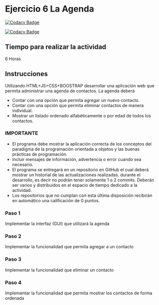 # Ejercicio 6 La Agenda

[![Codacy Badge](https://api.codacy.com/project/badge/Grade/e594999d28524bdeb099bafbfcc64f42)](https://www.codacy.com/app/vrojas2/06-app-agenda-vrojas2?utm_source=github.com&amp;utm_medium=referral&amp;utm_content=POO-2019-2K/06-app-agenda-vrojas2&amp;utm_campaign=Badge_Grade)

[![Codacy Badge](https://api.codacy.com/project/badge/Grade/18feba3c4e5845af90e6eb5de5edf16c)](https://www.codacy.com/app/Grupo_2K/06-app-agenda-vrojas2?utm_source=github.com&amp;utm_medium=referral&amp;utm_content=POO-2019-2K/06-app-agenda-vrojas2&amp;utm_campaign=Badge_Grade)

## Tiempo para realizar la actividad

6 Horas

## Instrucciones

Utilizando HTML+JS+CSS+BOOSTRAP desarrollar una aplicación web que permita administrar una agenda de contactos. La agenda deberá

* Contar con una opción que permita agregar un nuevo contacto.
* Contar con una opción que permita eliminar contactos de manera individual.   
* Mostrar un listado ordenado alfabéticamente o por edad de todos los contactos.

### IMPORTANTE
* El programa debe mostrar la aplicación correcta de los conceptos del paradigma de la programación orientada a objetos y las buenas prácticas de programación.
* Incluir mensajes de información, advertencia o error cuando sea necesario. 
* El programa se entregará en un repositorio en GitHub el cual deberá mostrar un historial de las actualizaciones realizadas. durante el desarrollo, es decir no podrán tener solamente 1 o 2 commits. Deberán ser varios y distribuidos en el espacio de tiempo dedicado a la actividad.
* Los repositorios que no cumplan con esta última disposición recibirán en automático una calificación de 0 puntos.


### Paso 1

Implementar la interfaz (GUI) que utilizará la agenda

### Paso 2

Implementar la funcionalidad que permita agregar a un contacto

### Paso 3

Implementar la funcionalidad que eliminar un contacto

### Paso 4

Implementar la funcionalidad que permita mostrar los contactos de forma ordenada
